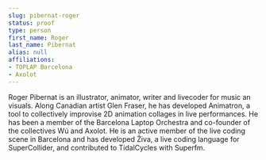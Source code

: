 ```yaml
---
slug: pibernat-roger
status: proof
type: person
first_name: Roger
last_name: Pibernat
alias: null
affiliations:
- TOPLAP Barcelona
- Axolot
---
```


Roger Pibernat is an illustrator, animator, writer and livecoder for music an
visuals. Along Canadian artist Glen Fraser, he has developed Animatron, a tool
to collectively improvise 2D animation collages in live performances. He has
been a member of the Barcelona Laptop Orchestra and co-founder of the
collectives Wú and Axolot. He is an active member of the live coding scene in
Barcelona and has developed Živa, a live coding language for SuperCollider,
and contributed to TidalCycles with Superfm.


